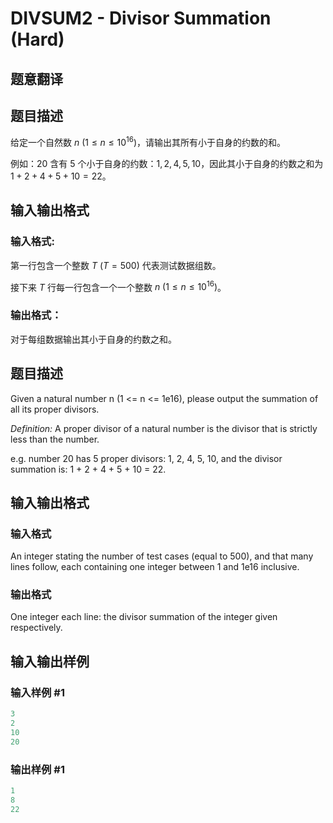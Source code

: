 # DIVSUM2 - Divisor Summation (Hard)

## 题意翻译

## 题目描述

给定一个自然数 $n \ (1 \le n \le 10^{16})$，请输出其所有小于自身的约数的和。

例如：$20$ 含有 $5$ 个小于自身的约数：$1, 2, 4, 5, 10$，因此其小于自身的约数之和为 $1 + 2 + 4 + 5 + 10 = 22$。

## 输入输出格式

### 输入格式:

第一行包含一个整数 $T \ (T = 500)$ 代表测试数据组数。

接下来 $T$ 行每一行包含一个一个整数 $n \ (1 \le n \le 10^{16})$。

### 输出格式：

对于每组数据输出其小于自身的约数之和。

## 题目描述

Given a natural number n (1 <= n <= 1e16), please output the summation of all its proper divisors.

_Definition:_ A proper divisor of a natural number is the divisor that is strictly less than the number.

e.g. number 20 has 5 proper divisors: 1, 2, 4, 5, 10, and the divisor summation is: 1 + 2 + 4 + 5 + 10 = 22.

## 输入输出格式

### 输入格式

An integer stating the number of test cases (equal to 500), and that many lines follow, each containing one integer between 1 and 1e16 inclusive.

### 输出格式

One integer each line: the divisor summation of the integer given respectively.

## 输入输出样例

### 输入样例 #1

```cpp
3
2
10
20
```


### 输出样例 #1

```cpp
1
8
22
```


